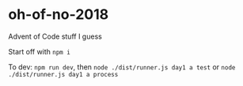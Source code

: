 # oh-of-no-2018

Advent of Code stuff I guess

Start off with `npm i`

To dev: `npm run dev`,
then `node ./dist/runner.js day1 a test`
or `node ./dist/runner.js day1 a process`

